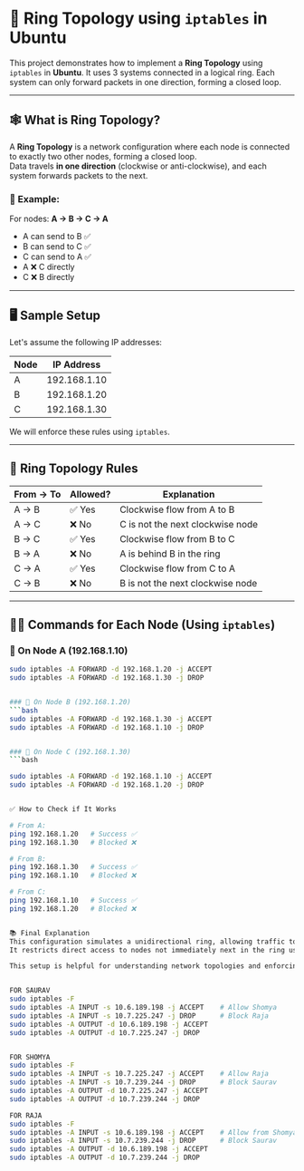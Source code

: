 ﻿# 🔁 Ring Topology using `iptables` in Ubuntu

This project demonstrates how to implement a **Ring Topology** using `iptables` in **Ubuntu**. It uses 3 systems connected in a logical ring. Each system can only forward packets in one direction, forming a closed loop.

---

## 🕸️ What is Ring Topology?

A **Ring Topology** is a network configuration where each node is connected to exactly two other nodes, forming a closed loop.  
Data travels **in one direction** (clockwise or anti-clockwise), and each system forwards packets to the next.

### 🔄 Example:
For nodes: **A → B → C → A**  
- A can send to B ✅  
- B can send to C ✅  
- C can send to A ✅  
- A ❌ C directly  
- C ❌ B directly

---

## 🖥️ Sample Setup

Let's assume the following IP addresses:

| Node | IP Address       |
|------|------------------|
| A    | 192.168.1.10     |
| B    | 192.168.1.20     |
| C    | 192.168.1.30     |

We will enforce these rules using `iptables`.

---

## 📜 Ring Topology Rules

| From → To     | Allowed? | Explanation                              |
|---------------|----------|------------------------------------------|
| A → B         | ✅ Yes   | Clockwise flow from A to B               |
| A → C         | ❌ No    | C is not the next clockwise node         |
| B → C         | ✅ Yes   | Clockwise flow from B to C               |
| B → A         | ❌ No    | A is behind B in the ring                |
| C → A         | ✅ Yes   | Clockwise flow from C to A               |
| C → B         | ❌ No    | B is not the next clockwise node         |

---

## 🧑‍💻 Commands for Each Node (Using `iptables`)

### 📍 On Node A (192.168.1.10)
```bash
sudo iptables -A FORWARD -d 192.168.1.20 -j ACCEPT
sudo iptables -A FORWARD -d 192.168.1.30 -j DROP


### 📍 On Node B (192.168.1.20)
```bash
sudo iptables -A FORWARD -d 192.168.1.30 -j ACCEPT
sudo iptables -A FORWARD -d 192.168.1.10 -j DROP


### 📍 On Node C (192.168.1.30)
```bash

sudo iptables -A FORWARD -d 192.168.1.10 -j ACCEPT
sudo iptables -A FORWARD -d 192.168.1.20 -j DROP


✅ How to Check if It Works

# From A:
ping 192.168.1.20   # Success ✅
ping 192.168.1.30   # Blocked ❌

# From B:
ping 192.168.1.30   # Success ✅
ping 192.168.1.10   # Blocked ❌

# From C:
ping 192.168.1.10   # Success ✅
ping 192.168.1.20   # Blocked ❌


📚 Final Explanation
This configuration simulates a unidirectional ring, allowing traffic to flow in a single direction.
It restricts direct access to nodes not immediately next in the ring using iptables.

This setup is helpful for understanding network topologies and enforcing strict traffic rules at the OS level using firewalls.


FOR SAURAV
sudo iptables -F
sudo iptables -A INPUT -s 10.6.189.198 -j ACCEPT    # Allow Shomya
sudo iptables -A INPUT -s 10.7.225.247 -j DROP      # Block Raja
sudo iptables -A OUTPUT -d 10.6.189.198 -j ACCEPT
sudo iptables -A OUTPUT -d 10.7.225.247 -j DROP


FOR SHOMYA 
sudo iptables -F
sudo iptables -A INPUT -s 10.7.225.247 -j ACCEPT    # Allow Raja
sudo iptables -A INPUT -s 10.7.239.244 -j DROP      # Block Saurav
sudo iptables -A OUTPUT -d 10.7.225.247 -j ACCEPT
sudo iptables -A OUTPUT -d 10.7.239.244 -j DROP

FOR RAJA 
sudo iptables -F
sudo iptables -A INPUT -s 10.6.189.198 -j ACCEPT    # Allow from Shomya
sudo iptables -A INPUT -s 10.7.239.244 -j DROP      # Block Saurav
sudo iptables -A OUTPUT -d 10.6.189.198 -j ACCEPT
sudo iptables -A OUTPUT -d 10.7.239.244 -j DROP

